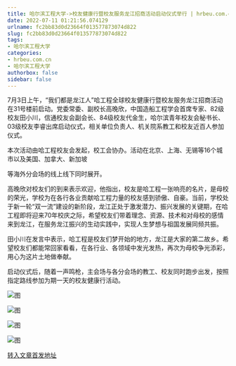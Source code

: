 ```yaml
---
title: 哈尔滨工程大学->校友健康行暨校友服务龙江招商活动启动仪式举行 | hrbeu.com.cn
date: 2022-07-11 01:21:56.074129
urlname: fc2bb83d0d23664f013577873074d822
slug: fc2bb83d0d23664f013577873074d822
tags: 
- 哈尔滨工程大学
categories:
- hrbeu.com.cn
- 哈尔滨工程大学
authorbox: false
sidebar: false
---
```

7月3日上午，“我们都是龙江人”哈工程全球校友健康行暨校友服务龙江招商活动在31号楼前启动。党委常委、副校长高晚欣，中国造船工程学会首席专家、82级校友田小川，信通校友会副会长、84级校友代金生，哈尔滨青年校友会秘书长、03级校友李睿出席启动仪式，相关单位负责人、机关院系教工和校友近百人参加仪式。

本次活动由哈工程校友会发起，校工会协办。活动在北京、上海、无锡等16个城市以及美国、加拿大、新加坡
<!--more-->
等海外分会场的线上线下同时展开。

高晚欣对校友们的到来表示欢迎，他指出，校友是哈工程一张响亮的名片，是母校的荣光，学校为在各行各业贡献哈工程力量的校友感到骄傲、自豪。当前，学校处于新一轮“双一流”建设的新阶段，龙江正处于激发潜力、振兴发展的关键期，在哈工程即将迎来70年校庆之际，希望校友们带着理念、资源、技术和对母校的感情来到龙江，在服务龙江振兴的生动实践中，实现人生梦想与祖国发展同频共振。

田小川在发言中表示，哈工程是校友们梦开始的地方，龙江是大家的第二故乡。希望校友们都能常回家看看，在各行业、各领域中发光发热，再次为母校争光添彩，用心为这片土地做奉献。

启动仪式后，随着一声鸣枪，主会场与各分会场的教工、校友同时跑步出发，按照指定路线参加为期一天的校友健康行活动。

![图](http://gongxue.cn/__local/0/E6/8E/6ACA1F787883F7DDD99DBDABA8C_B9E88AD1_2A6BD.jpg)

![图](http://gongxue.cn/__local/E/6A/2A/41B0EEED4293DE69410DBBE30DB_93F07B60_12EC3.jpg)

![图](http://gongxue.cn/__local/E/FB/51/80604EB45ADEFD2690DBBBD015C_E194C9A4_11077.jpg)

![图](http://gongxue.cn/__local/F/91/EA/EF4EABAFD7EE659A5ED53320DE8_37477F82_21891.jpg)

[转入文章首发地址](http://gongxue.cn/info/1141/72285.htm)